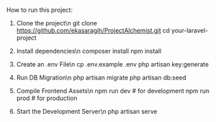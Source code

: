 How to run this project:

1. Clone the project\n
   git clone https://github.com/ekasaragih/ProjectAlchemist.git
   cd your-laravel-project

2. Install dependencies\n
   composer install
   npm install

3. Create an .env File\n
   cp .env.example .env
   php artisan key:generate

4. Run DB Migration\n
   php artisan migrate
   php artisan db:seed

5. Compile Frontend Assets\n
   npm run dev # for development
   npm run prod # for production

6. Start the Development Server\n
   php artisan serve

